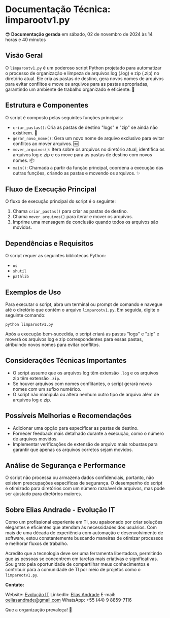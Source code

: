 # Documentação Técnica: limparootv1.py

😎 **Documentação gerada** em sábado, 02 de novembro de 2024 às 14 horas e 40 minutos

## Visão Geral

O `limparootv1.py` é um poderoso script Python projetado para automatizar o processo de organização e limpeza de arquivos log (.log) e zip (.zip) no diretório atual. Ele cria as pastas de destino, gera novos nomes de arquivos para evitar conflitos e move os arquivos para as pastas apropriadas, garantindo um ambiente de trabalho organizado e eficiente. 💪

## Estrutura e Componentes

O script é composto pelas seguintes funções principais:

- `criar_pastas()`: Cria as pastas de destino "logs" e "zip" se ainda não existirem. 📁
- `gerar_novo_nome()`: Gera um novo nome de arquivo exclusivo para evitar conflitos ao mover arquivos. 🆕
- `mover_arquivos()`: Itera sobre os arquivos no diretório atual, identifica os arquivos log e zip e os move para as pastas de destino com novos nomes. 📦
- `main()`: Chamada a partir da função principal, coordena a execução das outras funções, criando as pastas e movendo os arquivos. ✨

## Fluxo de Execução Principal

O fluxo de execução principal do script é o seguinte:

1. Chama `criar_pastas()` para criar as pastas de destino.
2. Chama `mover_arquivos()` para iterar e mover os arquivos.
3. Imprime uma mensagem de conclusão quando todos os arquivos são movidos.

## Dependências e Requisitos

O script requer as seguintes bibliotecas Python:

- `os`
- `shutil`
- `pathlib`

## Exemplos de Uso

Para executar o script, abra um terminal ou prompt de comando e navegue até o diretório que contém o arquivo `limparootv1.py`. Em seguida, digite o seguinte comando:

```
python limparootv1.py
```

Após a execução bem-sucedida, o script criará as pastas "logs" e "zip" e moverá os arquivos log e zip correspondentes para essas pastas, atribuindo novos nomes para evitar conflitos.

## Considerações Técnicas Importantes

- O script assume que os arquivos log têm extensão `.log` e os arquivos zip têm extensão `.zip`.
- Se houver arquivos com nomes conflitantes, o script gerará novos nomes com um sufixo numérico.
- O script não manipula ou altera nenhum outro tipo de arquivo além de arquivos log e zip.

## Possíveis Melhorias e Recomendações

- Adicionar uma opção para especificar as pastas de destino.
- Fornecer feedback mais detalhado durante a execução, como o número de arquivos movidos.
- Implementar verificações de extensão de arquivo mais robustas para garantir que apenas os arquivos corretos sejam movidos.

## Análise de Segurança e Performance

O script não processa ou armazena dados confidenciais, portanto, não existem preocupações específicas de segurança. O desempenho do script é otimizado para diretórios com um número razoável de arquivos, mas pode ser ajustado para diretórios maiores.

## Sobre Elias Andrade - Evolução IT

Como um profissional experiente em TI, sou apaixonado por criar soluções elegantes e eficientes que atendam às necessidades dos usuários. Com mais de uma década de experiência com automação e desenvolvimento de software, estou constantemente buscando maneiras de otimizar processos e melhorar fluxos de trabalho.

Acredito que a tecnologia deve ser uma ferramenta libertadora, permitindo que as pessoas se concentrem em tarefas mais criativas e significativas. Sou grato pela oportunidade de compartilhar meus conhecimentos e contribuir para a comunidade de TI por meio de projetos como o `limparootv1.py`.

**Contato:**

Website: [Evolução IT](https://evolucaoit.com/)
LinkedIn: [Elias Andrade](https://www.linkedin.com/in/itilmgf/)
E-mail: oeliasandrade@gmail.com
WhatsApp: +55 (44) 9 8859-7116

Que a organização prevaleça! 🦾